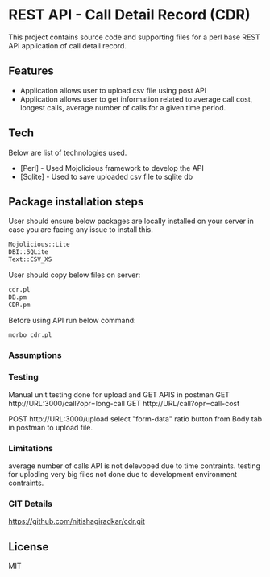 # REST API - Call Detail Record (CDR)
This project contains source code and supporting files for a perl base REST API application of call detail record.

## Features
- Application allows user to upload csv file using post API
- Application allows user to get information related to average call cost, longest calls, average number of calls for a given time period.

## Tech
Below are list of technologies used.
- [Perl] - Used Mojolicious framework to develop the API
- [Sqlite] - Used to save uploaded csv file to sqlite db


## Package installation steps

User should ensure below packages are locally installed on your server in case you are facing any issue to install this. 
```bash
Mojolicious::Lite
DBI::SQLite
Text::CSV_XS
```

User should copy below files on server:
```bash
cdr.pl
DB.pm
CDR.pm
```
Before using API run below command:
```bash
morbo cdr.pl
```
### Assumptions


### Testing
Manual unit testing done for upload and GET APIS in postman
GET http://URL:3000/call?opr=long-call
GET http://URL/call?opr=call-cost

POST http://URL:3000/upload
select "form-data" ratio button from Body tab in postman to upload file.


### Limitations
average number of calls API is not delevoped due to time contraints.
testing for uploding very big files not done due to development environment contraints.


### GIT Details

https://github.com/nitishagiradkar/cdr.git



## License
MIT
